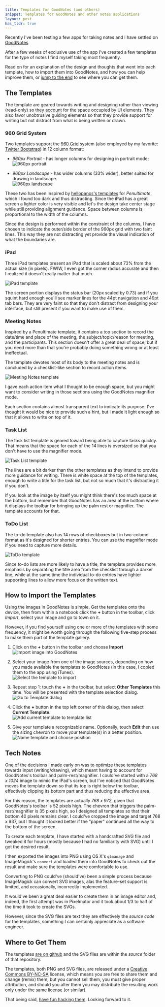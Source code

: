 ```yaml
---
title: Templates for GoodNotes (and others)
snippet: Templates for GoodNotes and other notes applications
layout: post
has_tldr: true
---
```


Recently I've been testing a few apps for taking notes
and I have settled on [GoodNotes][gn].

<!--

It's a really good looking app and the developers are dedicated to it. 
How dedicated? They had a retina version out within days after the iPad 3 release.

This is a point worth accounting for because it's almost two months later 
and *Penultimate*, probably the best known notes app,
still doesn't have a retina version. Neither does *Notes+* (the most expensive 
of the popular apps).

It took *Notability* more than a month, to release a version. 
*UPAD*, another popular app, was not even working on 
the new iPad; the developer came up with a fix about a week later, but still 
no retina-optimized graphics.


*GoodNotes* comes with a few built-in "paper" templates for notes: ruled, squared, and music sheet, 
but it also supports importing new templates.

-->

After a few weeks of exclusive use of the app I've created a few templates 
for the type of notes I find myself taking most frequently.

Read on for an explanation of the design and thoughts that went into 
each template, how to import them into GoodNotes, and how you can 
help improve them, or [jump to the end](#tldr) to see where you can get them.

## The Templates

The template are geared towards writing and designing rather than viewing (read-only)
so [they account](#tech_notes) for the space occupied by UI elements. They 
also favor unobtrusive guiding elements so that they provide support for 
writing but not distract from what is being written or drawn.

### 960 Grid System

Two templates support the [960 Grid][960gs] system (also employed by my favorite: [Twitter Bootstrap][tb])
in 12 column format: 

* *960px Portrait* - has longer columns for designing in portrait mode;  
![960px portrait](/media/images/gn-t-1.jpg)

* *960px Landscape*  - has wider columns (33% wider), better suited for drawing in landscape.  
![960px landscape](/media/images/gn-t-2.jpg)

These two has been inspired by [hellopanos's templates][p960] for *Penultimate*, 
which I found too dark and thus distracting. Since the iPad has a great screen 
a lighter color is very visible and let's the design take center stage while still 
providing alignment guidance. Space between columns is proportional to the width of the columns.

Since the design is performed within the constraint of the columns, 
I have chosen to indicate the outer/side border of the 960px grid
with two faint lines. This way they are not distracting yet 
provide the visual indication of what the boundaries are.

### iPad

Three iPad templates present an iPad that is scaled about 73% from the actual size (in pixels).
FWIW, I even got the corner radius accurate and then I realized it doesn't really matter that much.

![iPad template](/media/images/gn-t-6.jpg)

The screen portion displays the status bar (20px scaled by 0.73) and if you squint hard enough you'll see marker 
lines for the 44pt navigation and 49pt tab bars. They are very faint so that they don't distract
from designing your interface, but still present if you want to make use of them.


### Meeting Notes

Inspired by a Penultimate template, it contains a top section to record the date/time and place 
of the meeting, the subject/topic/reason for meeting, and the participants. This section doesn't
offer a great deal of space, but if you need more than that you're probably doing something wrong
or at least ineffectual.

The template devotes most of its body to the meeting notes and is concluded by a checklist-like
section to record action items.

![Meeting Notes template](/media/images/gn-t-3.jpg)

I gave each action item what I thought to be enough space, but you might want to consider 
writing in those sections using the GoodNotes magnifier mode.

Each section contains almost transparent text to indicate its purpose.
I've thought it would be nice to provide such a hint, but I made it light 
enough so that it allows to write on top of it.

### Task List

The task list template is geared toward being able to capture tasks quickly. That means 
that the space for each of the 14 lines is oversized so that you don't have to use the magnifier mode.

![Task List template](/media/images/gn-t-4.jpg)

The lines are a bit darker than the other templates as they intend to provide more guidance
for writing. There is white space at the top of the templates, enough to write a 
title for the task list, but not so much that it's distracting it if you don't.

If you look at the image by itself you might think there's too much space at the bottom,
but remember that GoodNotes has an area at the bottom where it displays the toolbar
for bringing up the palm rest or magnifier. The template accounts for that.

### ToDo List

The to-do template also has 14 rows of checkboxes but in two-column format as it's 
designed for shorter entries. You can use the magnifier mode if you need to 
capture more details.

![ToDo template](/media/images/gn-t-5.jpg)

Since to-do lists are more likely to have a title, 
the template provides more emphasis by separating the title area from the checklist
through a darker line, while at the same time the individual to-do entries have 
lighter supporting lines to allow more focus on the written text.

## How to Import the Templates

Using the images in GoodNotes is simple. Get the templates 
onto the device, then from within a notebook click the **+** button 
in the toolbar, click *Import*, select your image and go to town on it.

However, if you find yourself using one or more of the templates with some frequency, 
it might be worth going through the following five-step process to make them 
part of the template gallery.


1. Click on the **+** button in the toolbar and choose **Import**  
![Import image into GoodNotes](/media/images/gn-import-1.jpg)

2. Select your image from one of the image sources, depending on how you made available 
the templates to GoodNotes (in this case, I copied them to the app using iTunes).  
![Select the template to import](/media/images/gn-import-2.jpg)

3. Repeat step 1: touch the **+** in the toolbar, but select **Other Templates** this time.
You will be presented with the template selection dialog.  
![Go to Template dialog](/media/images/gn-import-3.jpg)

4. Click the **+** button in the top left corner of this dialog, then select **Current Template**.  
![Add current template to template list](/media/images/gn-import-4.jpg)

5. Give your template a recognizable name. Optionally, touch **Edit** then use
the sizing chevron to move your template(s) in a better position.  
![Name template and choose position](/media/images/gn-import-5.jpg)


<a name="tech_notes"> </a>

## Tech Notes

One of the decisions I made early on was to optimize these templates towards 
input (writing/drawing), which meant having to account for GoodNotes's toolbar
and palm-rest/magnifier. I could've started with a *768 x 1024* image to mimic
the iPad's screen, but I've noticed that GoodNotes moves the template down so 
that its top is right below the toolbar, effectively clipping its bottom part
and thus reducing the effective area.

For this reason, the templates are actually *768 x 972*, given that GoodNotes's 
toolbar is 52 pixels high. The chevron that triggers the palm-rest/magnifier 
is 35 pixels high, so I designed all templates so that their bottom 40 pixels
remains clear. I could've cropped the image and target 768 x 937, but I 
thought it looked better if the "paper" continued all the way to the bottom of the screen.

To create each template, I have started with a handcrafted SVG file and
tweaked it for hours (mostly because I had no familiarity with SVG) 
until I got the desired result.

I then exported the images into PNG using OS X's `qlmanage` and 
ImageMagick's `convert` and loaded them into GoodNotes to check out 
the result and make sure the templates were comfortable to use. 

Converting to PNG could've (should've) been a simple process because ImageMagick
can convert SVG images, alas the feature-set support is limited, and occasionally, 
incorrectly implemented.

It would've been a great deal easier to create them in an image editor and,
indeed, the first attempt was in Pixelmator and it took about 1/3 to half 
of the time it took to create the SVGs.

However, since the SVG files are text they are effectively the *source code*
for the templates, something I can certainly appreciate as a software engineer.


<a name="tldr"> </a>

## Where to Get Them

The templates [are on github][ght] and the SVG files are within the *source* 
folder of that repository.

The templates, both PNG and SVG files, are released under a [Creative Commons BY-NC-SA][cc] license, 
which means you are free to share them and change (remix) them, but you cannot sell them,
you must give proper attribution, and should you alter them you may distribute the
resulting work only under the same license (or similar).

That being said, [have fun hacking them][ght]. Looking forward to it.



[gn]: http://goodnotesapp.com/
[p960]: http://blog.hellopanos.co.uk/post/20405921067/penultimate-templates-for-960
[tb]: http://twitter.github.com/bootstrap/ 
[960gs]: http://960.gs/
[ght]: https://github.com/philipmat/TemplatesForGoodNotes
[cc]: http://creativecommons.org/licenses/by-nc-sa/3.0/
